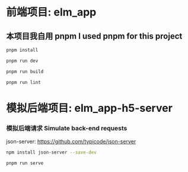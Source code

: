 # 前端项目: elm_app
## 本项目我自用 pnpm   I used pnpm for this project

```sh
pnpm install
```

```sh
pnpm run dev
```

```sh
pnpm run build
```

```sh
pnpm run lint
```

# 模拟后端项目: elm_app-h5-server
### 模拟后端请求  Simulate back-end requests
json-server: https://github.com/typicode/json-server

```sh
npm install json-server --save-dev
```

```sh
pnpm run serve
```
